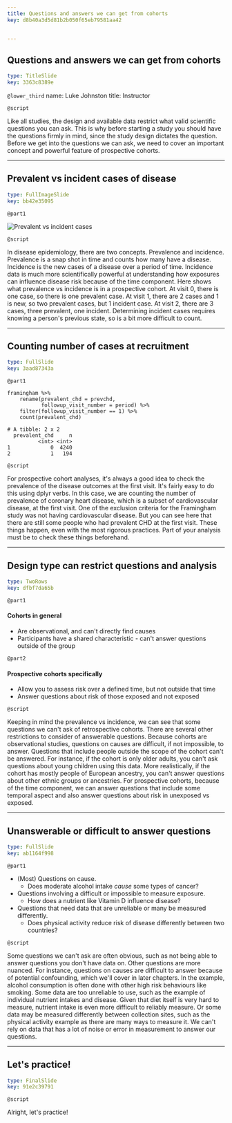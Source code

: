 ```yaml
---
title: Questions and answers we can get from cohorts
key: d8b40a3d5d81b2b050f65eb79581aa42


---
```

## Questions and answers we can get from cohorts

```yaml
type: TitleSlide
key: 3363c8389e
```

`@lower_third`
name: Luke Johnston
title: Instructor

`@script`

Like all studies, the design and available data restrict what valid scientific questions you can ask. This is why before starting a study you should have the questions firmly in mind, since the study design dictates the question. Before we get into the questions we can ask, we need to cover an important concept and powerful feature of prospective cohorts.

---
## Prevalent vs incident cases of disease

```yaml
type: FullImageSlide
key: bb42e35095
```

`@part1`

![Prevalent vs incident cases](http://s3.amazonaws.com/assets.datacamp.com/production/repositories/2079/datasets/9b742faef2e87f693056fc5df943b18a6a85ee24/plot-prevalence-incidence.png)

`@script`

In disease epidemiology, there are two concepts. Prevalence and incidence. Prevalence is a snap shot in time and counts how many have a disease. Incidence is the new cases of a disease over a period of time. Incidence data is much more scientifically powerful at understanding how exposures can influence disease risk because of the time component. Here shows what prevalence vs incidence is in a prospective cohort. At visit 0, there is one case, so there is one prevalent case. At visit 1, there are 2 cases and 1 is new, so two prevalent cases, but 1 incident case. At visit 2, there are 3 cases, three prevalent, one incident. Determining incident cases requires knowing a person's previous state, so is a bit more difficult to count.

---
## Counting number of cases at recruitment

```yaml
type: FullSlide
key: 3aad87343a
```

`@part1`

```{r}
framingham %>% 
    rename(prevalent_chd = prevchd,
           followup_visit_number = period) %>% 
    filter(followup_visit_number == 1) %>% 
    count(prevalent_chd)
```

```{text}
# A tibble: 2 x 2
  prevalent_chd     n
          <int> <int>
1             0  4240
2             1   194
```

`@script`

For prospective cohort analyses, it's always a good idea to check the prevalence of the disease outcomes at the first visit. It's fairly easy to do this using dplyr verbs. In this case, we are counting the number of prevalence of coronary heart disease, which is a subset of cardiovascular disease, at the first visit. One of the exclusion criteria for the Framingham study was not having cardiovascular disease. But you can see here that there are still some people who had prevalent CHD at the first visit. These things happen, even with the most rigorous practices. Part of your analysis must be to check these things beforehand.

---
## Design type can restrict questions and analysis

```yaml
type: TwoRows
key: dfbf7da65b
```

`@part1`

#### Cohorts in general

- Are observational, and can't directly find causes
- Participants have a shared characteristic - can't answer questions outside of the group

`@part2`

#### Prospective cohorts specifically

- Allow you to assess risk over a defined time, but not outside that time
- Answer questions about risk of those exposed and not exposed

`@script`

Keeping in mind the prevalence vs incidence, we can see that some questions we can't ask of retrospective cohorts. There are several other restrictions to consider of answerable questions. Because cohorts are observational studies, questions on causes are difficult, if not impossible, to answer. Questions that include people outside the scope of the cohort can't be answered. For instance, if the cohort is only older adults, you can't ask questions about young children using this data. More realistically, if the cohort has mostly people of European ancestry, you can't answer questions about other ethnic groups or ancestries. For prospective cohorts, because of the time component, we can answer questions that include some temporal aspect and also answer questions about risk in unexposed vs exposed.

---
## Unanswerable or difficult to answer questions

```yaml
type: FullSlide
key: ab1164f998
```

`@part1`

- (Most) Questions on cause.
    - Does moderate alcohol intake *cause* some types of cancer? 
- Questions involving a difficult or impossible to measure exposure.
    - How does a nutrient like Vitamin D influence disease? 
- Questions that need data that are unreliable or many be measured differently.
    - Does physical activity reduce risk of disease differently between two
    countries?

`@script`

Some questions we can't ask are often obvious, such as not being able to answer questions you don't have data on. Other questions are more nuanced. For instance, questions on causes are difficult to answer because of potential confounding, which we'll cover in later chapters. In the example, alcohol consumption is often done with other high risk behaviours like smoking. Some data are too unreliable to use, such as the example of individual nutrient intakes and disease. Given that diet itself is very hard to measure, nutrient intake is even more difficult to reliably measure. Or some data may be measured differently between collection sites, such as the physical activity example as there are many ways to measure it. We can't rely on data that has a lot of noise or error in measurement to answer our questions.

---
## Let's practice!

```yaml
type: FinalSlide
key: 91e2c39791
```

`@script`

Alright, let's practice!
